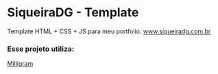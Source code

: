# SiqueiraDG - Template
Template HTML + CSS + JS para meu portfolio. www.siqueiradg.com.br

### Esse projeto utiliza:
[Milligram](http://milligram.io "Milligram") 
